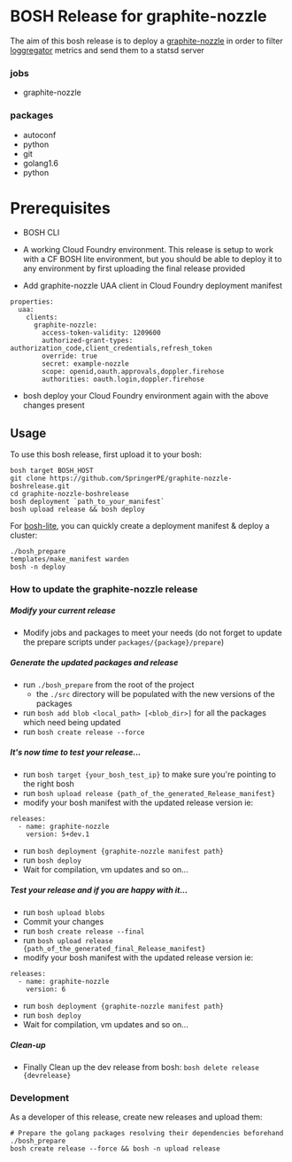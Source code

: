 # BOSH Release for graphite-nozzle

The aim of this bosh release is to deploy a [graphite-nozzle](https://github.com/pivotal-cf/graphite-nozzle) in order to filter [loggregator](https://github.com/cloudfoundry/loggregator) metrics and send them to a statsd server

### jobs

- graphite-nozzle

### packages

* autoconf
* python
* git
* golang1.6
* python

# Prerequisites

- BOSH CLI
- A working Cloud Foundry environment. This release is setup to work with a CF BOSH lite environment, but you should be able to deploy it to any environment by first uploading the final release provided

- Add graphite-nozzle UAA client in Cloud Foundry deployment manifest
```
properties:
  uaa:
    clients:
      graphite-nozzle:
        access-token-validity: 1209600
        authorized-grant-types: authorization_code,client_credentials,refresh_token
        override: true
        secret: example-nozzle
        scope: openid,oauth.approvals,doppler.firehose
        authorities: oauth.login,doppler.firehose
```
- bosh deploy your Cloud Foundry environment again with the above changes present

## Usage

To use this bosh release, first upload it to your bosh:

```
bosh target BOSH_HOST
git clone https://github.com/SpringerPE/graphite-nozzle-boshrelease.git
cd graphite-nozzle-boshrelease
bosh deployment `path_to_your_manifest`
bosh upload release && bosh deploy
```

For [bosh-lite](https://github.com/cloudfoundry/bosh-lite), you can quickly create a deployment manifest & deploy a cluster:

```
./bosh_prepare
templates/make_manifest warden
bosh -n deploy
```

### How to update the graphite-nozzle release

##### Modify your current release

- Modify jobs and packages to meet your needs (do not forget to update the prepare scripts under `packages/{package}/prepare`)

##### Generate the updated packages and release

- run `./bosh_prepare` from the root of the project
  * the `./src` directory will be populated with the new versions of the packages
- run `bosh add blob <local_path> [<blob_dir>]` for all the packages which need being updated
- run `bosh create release --force`

##### It's now time to test your release...

- run `bosh target {your_bosh_test_ip}` to make sure you're pointing to the right bosh
- run `bosh upload release {path_of_the_generated_Release_manifest}`
- modify your bosh manifest with the updated release version ie:

```
releases:
  - name: graphite-nozzle
    version: 5+dev.1
```

- run `bosh deployment {graphite-nozzle manifest path}`
- run `bosh deploy`
- Wait for compilation, vm updates and so on... 

##### Test your release and if you are happy with it...

- run `bosh upload blobs` 
- Commit your changes
- run `bosh create release --final`
- run `bosh upload release {path_of_the_generated_final_Release_manifest}`
- modify your bosh manifest with the updated release version ie:

```
releases:
  - name: graphite-nozzle
    version: 6
```

- run `bosh deployment {graphite-nozzle manifest path}`
- run `bosh deploy`
- Wait for compilation, vm updates and so on... 

##### Clean-up
- Finally Clean up the dev release from bosh: `bosh delete release {devrelease}`

### Development

As a developer of this release, create new releases and upload them:

```
# Prepare the golang packages resolving their dependencies beforehand
./bosh_prepare
bosh create release --force && bosh -n upload release
```
 
